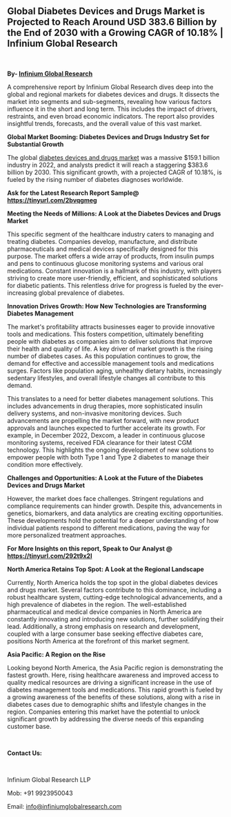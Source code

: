 <h2><strong>Global Diabetes Devices and Drugs Market is Projected to Reach Around USD 383.6 Billion by the End of 2030 with a Growing CAGR of 10.18% | Infinium Global Research</strong></h2>
<p>&nbsp;</p>
<p><strong>By- </strong><a href="https://www.infiniumglobalresearch.com"><strong>Infinium Global Research</strong></a></p>
<p>A comprehensive report by Infinium Global Research dives deep into the global and regional markets for diabetes devices and drugs. It dissects the market into segments and sub-segments, revealing how various factors influence it in the short and long term. This includes the impact of drivers, restraints, and even broad economic indicators. The report also provides insightful trends, forecasts, and the overall value of this vast market.</p>
<p><strong>Global Market Booming: Diabetes Devices and Drugs Industry Set for Substantial Growth</strong></p>
<p>The global <a href="https://www.infiniumglobalresearch.com/market-reports/global-diabetes-devices-and-drugs-market">diabetes devices and drugs market</a> was a massive $159.1 billion industry in 2022, and analysts predict it will reach a staggering $383.6 billion by 2030. This significant growth, with a projected CAGR of 10.18%, is fueled by the rising number of diabetes diagnoses worldwide.</p>
<p><strong>Ask for the Latest Research Report Sample@ </strong><a href="https://tinyurl.com/2bvqgmeg"><strong>https://tinyurl.com/2bvqgmeg</strong></a></p>
<p><strong>Meeting the Needs of Millions: A Look at the Diabetes Devices and Drugs Market</strong></p>
<p>This specific segment of the healthcare industry caters to managing and treating diabetes. Companies develop, manufacture, and distribute pharmaceuticals and medical devices specifically designed for this purpose. The market offers a wide array of products, from insulin pumps and pens to continuous glucose monitoring systems and various oral medications. Constant innovation is a hallmark of this industry, with players striving to create more user-friendly, efficient, and sophisticated solutions for diabetic patients. This relentless drive for progress is fueled by the ever-increasing global prevalence of diabetes.</p>
<p><strong>Innovation Drives Growth: How New Technologies are Transforming Diabetes Management</strong></p>
<p>The market's profitability attracts businesses eager to provide innovative tools and medications. This fosters competition, ultimately benefiting people with diabetes as companies aim to deliver solutions that improve their health and quality of life. A key driver of market growth is the rising number of diabetes cases. As this population continues to grow, the demand for effective and accessible management tools and medications surges. Factors like population aging, unhealthy dietary habits, increasingly sedentary lifestyles, and overall lifestyle changes all contribute to this demand.</p>
<p>This translates to a need for better diabetes management solutions. This includes advancements in drug therapies, more sophisticated insulin delivery systems, and non-invasive monitoring devices. Such advancements are propelling the market forward, with new product approvals and launches expected to further accelerate its growth. For example, in December 2022, Dexcom, a leader in continuous glucose monitoring systems, received FDA clearance for their latest CGM technology. This highlights the ongoing development of new solutions to empower people with both Type 1 and Type 2 diabetes to manage their condition more effectively.</p>
<p><strong>Challenges and Opportunities: A Look at the Future of the Diabetes Devices and Drugs Market</strong></p>
<p>However, the market does face challenges. Stringent regulations and compliance requirements can hinder growth. Despite this, advancements in genetics, biomarkers, and data analytics are creating exciting opportunities. These developments hold the potential for a deeper understanding of how individual patients respond to different medications, paving the way for more personalized treatment approaches.</p>
<p><strong>For More Insights on this report, Speak to Our Analyst @ </strong><a href="https://tinyurl.com/292t9x2l"><strong>https://tinyurl.com/292t9x2l</strong></a></p>
<p><strong>North America Retains Top Spot: A Look at the Regional Landscape</strong></p>
<p>Currently, North America holds the top spot in the global diabetes devices and drugs market. Several factors contribute to this dominance, including a robust healthcare system, cutting-edge technological advancements, and a high prevalence of diabetes in the region. The well-established pharmaceutical and medical device companies in North America are constantly innovating and introducing new solutions, further solidifying their lead. Additionally, a strong emphasis on research and development, coupled with a large consumer base seeking effective diabetes care, positions North America at the forefront of this market segment.</p>
<p><strong>Asia Pacific: A Region on the Rise</strong></p>
<p>Looking beyond North America, the Asia Pacific region is demonstrating the fastest growth. Here, rising healthcare awareness and improved access to quality medical resources are driving a significant increase in the use of diabetes management tools and medications. This rapid growth is fueled by a growing awareness of the benefits of these solutions, along with a rise in diabetes cases due to demographic shifts and lifestyle changes in the region. Companies entering this market have the potential to unlock significant growth by addressing the diverse needs of this expanding customer base.</p>
<p>&nbsp;</p>
<p><strong>Contact Us:</strong></p>
<p>&nbsp;</p>
<p>Infinium Global Research LLP</p>
<p>Mob: +91 9923950043</p>
<p>Email: <a href="mailto:info@infiniumglobalresearch.com">info@infiniumglobalresearch.com</a></p>